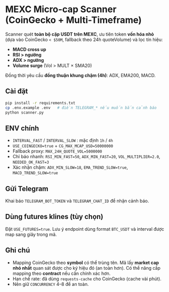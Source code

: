 # MEXC Micro-cap Scanner (CoinGecko + Multi-Timeframe)

Scanner quét **toàn bộ cặp USDT trên MEXC**, ưu tiên token **vốn hóa nhỏ** (dựa vào CoinGecko `< $50M`, fallback theo 24h quoteVolume) và lọc tín hiệu:
- **MACD cross up**
- **RSI > ngưỡng**
- **ADX > ngưỡng**
- **Volume surge** (Vol > MULT × SMA20)

Đồng thời yêu cầu **đồng thuận khung chậm (4h)**: ADX, EMA200, MACD.

## Cài đặt
```bash
pip install -r requirements.txt
cp .env.example .env   # điền TELEGRAM_* nếu muốn bắn cảnh báo
python scanner.py
```

## ENV chính
- `INTERVAL_FAST` / `INTERVAL_SLOW` : mặc định `1h` / `4h`
- `USE_COINGECKO=true` + `CG_MAX_MCAP_USD=50000000`
- Fallback proxy: `MAX_24H_QUOTE_VOL=5000000`
- Chỉ báo nhanh: `RSI_MIN_FAST=50`, `ADX_MIN_FAST=20`, `VOL_MULTIPLIER=2.0`, `NEEDED_OK_FAST=3`
- Xác nhận chậm: `ADX_MIN_SLOW=18`, `EMA_TREND_SLOW=true`, `MACD_TREND_SLOW=true`

## Gửi Telegram
Khai báo `TELEGRAM_BOT_TOKEN` và `TELEGRAM_CHAT_ID` để nhận cảnh báo.

## Dùng futures klines (tùy chọn)
Đặt `USE_FUTURES=true`. Lưu ý endpoint dùng format `BTC_USDT` và interval được map sang giây trong mã.

## Ghi chú
- Mapping CoinGecko theo **symbol** có thể trùng tên. Mã lấy **market cap nhỏ nhất** quan sát được cho ký hiệu đó (an toàn hơn). Có thể nâng cấp mapping theo **contract** nếu cần chính xác hơn.
- Hạn chế rate: đã dùng `requests-cache` cho CoinGecko (cache vài phút).
- Nên giữ `CONCURRENCY` 4–8 để an toàn.
